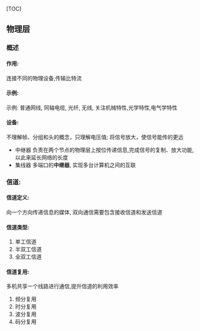 [TOC]

## 物理层

### 概述

#### 作用:

连接不同的物理设备,传输比特流

#### 示例:

示例: 普通网线, 同轴电缆, 光纤, 无线,  关注机械特性,光学特性,电气学特性

#### 设备:

不理解帧、分组和头的概念，只理解电压值; 将信号放大，使信号能传的更远

* 中继器 负责在两个节点的物理层上按位传递信息,完成信号的复制、放大功能,以此来延长网络的长度
* 集线器 多端口的**中继器**, 实现多台计算机之间的互联

### 信道:

#### 信道定义:

向一个方向传递信息的媒体, 双向通信需要包含接收信道和发送信道

#### 信道类型:

1. 单工信道
2. 半双工信道
3. 全双工信道

#### 信道复用:

多机共享一个线路进行通信,提升信道的利用效率

1. 频分复用
2. 时分复用
3. 波分复用
4. 码分复用

